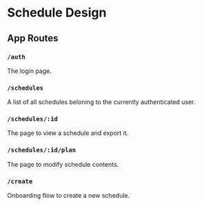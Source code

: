 # Schedule Design

## App Routes

### `/auth`

The login page.

### `/schedules`

A list of all schedules beloning to the currently authenticated user.

### `/schedules/:id`

The page to view a schedule and export it.

### `/schedules/:id/plan`

The page to modify schedule contents.

### `/create`

Onboarding flow to create a new schedule.
